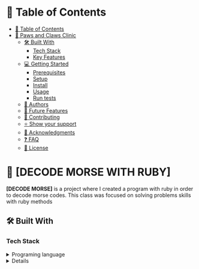 <!-- TABLE OF CONTENTS -->

# 📗 Table of Contents

- [📗 Table of Contents](#-table-of-contents)
- [📖 Paws and Claws Clinic ](#-paws-and-claws-clinic-)
  - [🛠 Built With ](#-built-with-)
    - [Tech Stack ](#tech-stack-)
    - [Key Features ](#key-features-)
  - [💻 Getting Started ](#-getting-started-)
    - [Prerequisites](#prerequisites)
    - [Setup](#setup)
    - [Install](#install)
    - [Usage](#usage)
    - [Run tests](#run-tests)
  - [👥 Authors ](#-authors-)
  - [🔭 Future Features ](#-future-features-)
  - [🤝 Contributing ](#-contributing-)
  - [⭐️ Show your support ](#️-show-your-support-)
  - [🙏 Acknowledgments ](#-acknowledgments-)
  - [❓ FAQ ](#-faq-)
  - [📝 License ](#-license-)

<!-- PROJECT DESCRIPTION -->


# 📖 [DECODE MORSE WITH RUBY] <a name="about-project"></a>

**[DECODE MORSE]** is a project where I created a program with ruby in order to decode morse codes. This class was focused on solving problems skills with ruby methods


## 🛠 Built With <a name="built-with"></a>

### Tech Stack <a name="tech-stack"></a>

<details>
<summary>Programing language</summary>
  <ul>
    <li><a href="https://www.ruby-lang.org/">Ruby</a></li>
  </ul>
</details>
<details>


<!-- Features -->

### Key Features <a name="key-features"></a>


- **Morse Code Dictionary:**:  Create a dictionary or hash map that maps Morse code characters to their respective alphabets, numbers, and special characters.
- **Input Validation**: Validate the input to ensure it contains valid Morse code characters (dots, dashes, and spaces) only.
- **SDecoding Function**: Implement a method that takes Morse code as input and returns the decoded message as a string.
- **Character Separation**: Split the Morse code input into individual characters, separated by spaces, to process them one by one.
- **Word Separation**: Detect spaces between words in Morse code and add appropriate spacing between the decoded words in the output.

<p align="right">(<a href="#readme-top">back to top</a>)</p>

<!-- GETTING STARTED -->

## 💻 Getting Started <a name="getting-started"></a>

To get a local copy up and running, follow these steps.

### Prerequisites

In order to run this project you need:

-  Ruby installed on your machine. You can download it from the [official website](https://www.ruby-lang.org/es/downloads/).


### Setup

Clone this repository to your desired folder:

```sh
  cd your-folder
  git clone https://github.comc/carreraprogrammer/ruby_decode_morse.git
```

### Install

Navigate into your project directory 

```sh
  cd ./ruby_decode_morse
```

### Usage

Use ruby to interact with the program

```sh
  ruby decode_morse.rb
```

### Run tests

To run tests, run the following command (functionality will be added in the future):

```sh
```

<p align="right">(<a href="#readme-top">back to top</a>)</p>

<!-- AUTHORS -->

## 👥 Authors <a name="authors"></a>

👤 **Daniel Carrera**

- GitHub: [@carreraprogrammer](https://github.com/carreraprogrammer )
- Twitter: [@carreraprog](https://twitter.com/carreraprog)
- LinkedIn: [LinkedIn](https://www.linkedin.com/in/daniel-carrera-85a917244/)

<p align="right">(<a href="#readme-top">back to top</a>)</p>

<!-- FUTURE FEATURES -->

## 🔭 Future Features <a name="future-features"></a>

- [x] Create a method to decode a Morse code character, takes a string parameter, and return the corresponding character in uppercase
- [x] Create a method to decode an entire word in Morse code, takes a string parameter, and return the string representation. Every character in a word will be separated by a single space
- [x] Create a method to decode the entire message in Morse code, takes a string parameter, and return the string representation. Every word will be separated by 3 spaces
- [x] Reuse methods whenever possible


<p align="right">(<a href="#readme-top">back to top</a>)</p>

<!-- CONTRIBUTING -->

## 🤝 Contributing <a name="contributing"></a>

Contributions, issues, and feature requests are welcome!

Feel free to check the [issues page](https://github.com/carreraprogrammer/ruby_decode_morse/issues).

<p align="right">(<a href="#readme-top">back to top</a>)</p>

<!-- SUPPORT -->

## ⭐️ Show your support <a name="support"></a>

If you like this project please give a star.

<p align="right">(<a href="#readme-top">back to top</a>)</p>

<!-- ACKNOWLEDGEMENTS -->

## 🙏 Acknowledgments <a name="acknowledgements"></a>


<p align="right">(<a href="#readme-top">back to top</a>)</p>

<!-- FAQ (optional) -->

## ❓ FAQ <a name="faq"></a>


<p align="right">(<a href="#readme-top">back to top</a>)</p>

<!-- LICENSE -->

## 📝 License <a name="license"></a>

This project is [MIT](./LICENSE) licensed.

<p align="right">(<a href="#readme-top">back to top</a>)</p>